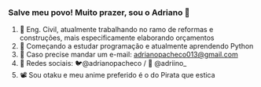 ### Salve meu povo! Muito prazer, sou o Adriano 👋


1) 📐 Eng. Civil, atualmente trabalhando no ramo de reformas e construções, mais especificamente elaborando orçamentos
2) 📖 Começando a estudar programação e atualmente aprendendo Python
3) 📧 Caso precise mandar um e-mail: adrianopacheco013@gmail.com
4) 🔗 Redes sociais: 🐦@adrianopacheco / 📸 @adriino_
5) 📽️ Sou otaku e meu anime preferido é o do Pirata que estica

